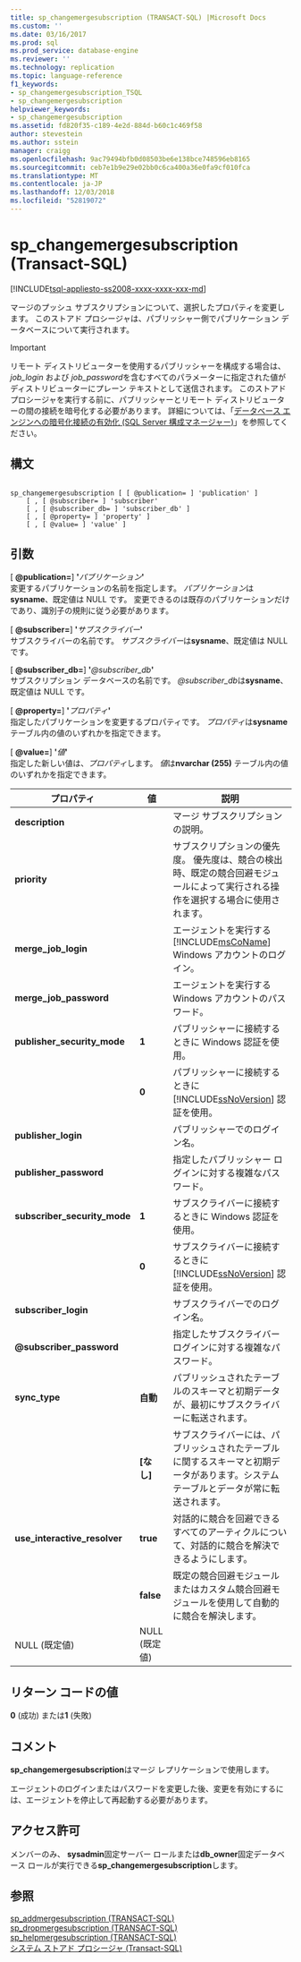 ```yaml
---
title: sp_changemergesubscription (TRANSACT-SQL) |Microsoft Docs
ms.custom: ''
ms.date: 03/16/2017
ms.prod: sql
ms.prod_service: database-engine
ms.reviewer: ''
ms.technology: replication
ms.topic: language-reference
f1_keywords:
- sp_changemergesubscription_TSQL
- sp_changemergesubscription
helpviewer_keywords:
- sp_changemergesubscription
ms.assetid: fd820f35-c189-4e2d-884d-b60c1c469f58
author: stevestein
ms.author: sstein
manager: craigg
ms.openlocfilehash: 9ac79494bfb0d08503be6e138bce748596eb8165
ms.sourcegitcommit: ceb7e1b9e29e02bb0c6ca400a36e0fa9cf010fca
ms.translationtype: MT
ms.contentlocale: ja-JP
ms.lasthandoff: 12/03/2018
ms.locfileid: "52819072"
---
```

# <a name="spchangemergesubscription-transact-sql"></a>sp_changemergesubscription (Transact-SQL)
[!INCLUDE[tsql-appliesto-ss2008-xxxx-xxxx-xxx-md](../../includes/tsql-appliesto-ss2008-xxxx-xxxx-xxx-md.md)]

  マージのプッシュ サブスクリプションについて、選択したプロパティを変更します。 このストアド プロシージャは、パブリッシャー側でパブリケーション データベースについて実行されます。  
  
> [!IMPORTANT]  
>  リモート ディストリビューターを使用するパブリッシャーを構成する場合は、 *job_login* および *job_password*を含むすべてのパラメーターに指定された値がディストリビューターにプレーン テキストとして送信されます。 このストアド プロシージャを実行する前に、パブリッシャーとリモート ディストリビューターの間の接続を暗号化する必要があります。 詳細については、「[データベース エンジンへの暗号化接続の有効化 &#40;SQL Server 構成マネージャー&#41;](../../database-engine/configure-windows/enable-encrypted-connections-to-the-database-engine.md)」を参照してください。  
  
## <a name="syntax"></a>構文  
  
```  
  
sp_changemergesubscription [ [ @publication= ] 'publication' ]  
    [ , [ @subscriber= ] 'subscriber'  
    [ , [ @subscriber_db= ] 'subscriber_db' ]  
    [ , [ @property= ] 'property' ]  
    [ , [ @value= ] 'value' ]  
```  
  
## <a name="arguments"></a>引数  
 [  **@publication=**] **'**_パブリケーション_**'**  
 変更するパブリケーションの名前を指定します。 *パブリケーション*は**sysname**、既定値は NULL です。 変更できるのは既存のパブリケーションだけであり、識別子の規則に従う必要があります。  
  
 [  **@subscriber=**] **'**_サブスクライバー_**'**  
 サブスクライバーの名前です。 *サブスクライバー*は**sysname**、既定値は NULL です。  
  
 [  **@subscriber_db=**] **'**_@subscriber_db_**'**  
 サブスクリプション データベースの名前です。 *@subscriber_db*は**sysname**、既定値は NULL です。  
  
 [  **@property=**] **'**_プロパティ_**'**  
 指定したパブリケーションを変更するプロパティです。 *プロパティ*は**sysname**テーブル内の値のいずれかを指定できます。  
  
 [  **@value=**] **'**_値_**'**  
 指定した新しい値は、*プロパティ*します。 *値*は**nvarchar (255)** テーブル内の値のいずれかを指定できます。  
  
|プロパティ|値|説明|  
|--------------|-----------|-----------------|  
|**description**||マージ サブスクリプションの説明。|  
|**priority**||サブスクリプションの優先度。 優先度は、競合の検出時、既定の競合回避モジュールによって実行される操作を選択する場合に使用されます。|  
|**merge_job_login**||エージェントを実行する [!INCLUDE[msCoName](../../includes/msconame-md.md)] Windows アカウントのログイン。|  
|**merge_job_password**||エージェントを実行する Windows アカウントのパスワード。|  
|**publisher_security_mode**|**1**|パブリッシャーに接続するときに Windows 認証を使用。|  
||**0**|パブリッシャーに接続するときに [!INCLUDE[ssNoVersion](../../includes/ssnoversion-md.md)] 認証を使用。|  
|**publisher_login**||パブリッシャーでのログイン名。|  
|**publisher_password**||指定したパブリッシャー ログインに対する複雑なパスワード。|  
|**subscriber_security_mode**|**1**|サブスクライバーに接続するときに Windows 認証を使用。|  
||**0**|サブスクライバーに接続するときに [!INCLUDE[ssNoVersion](../../includes/ssnoversion-md.md)] 認証を使用。|  
|**subscriber_login**||サブスクライバーでのログイン名。|  
|**@subscriber_password**||指定したサブスクライバー ログインに対する複雑なパスワード。|  
|**sync_type**|**自動**|パブリッシュされたテーブルのスキーマと初期データが、最初にサブスクライバーに転送されます。|  
||**[なし]**|サブスクライバーには、パブリッシュされたテーブルに関するスキーマと初期データがあります。システム テーブルとデータが常に転送されます。|  
|**use_interactive_resolver**|**true**|対話的に競合を回避できるすべてのアーティクルについて、対話的に競合を解決できるようにします。|  
||**false**|既定の競合回避モジュールまたはカスタム競合回避モジュールを使用して自動的に競合を解決します。|  
|NULL (既定値)|NULL (既定値)||  
  
## <a name="return-code-values"></a>リターン コードの値  
 **0** (成功) または**1** (失敗)  
  
## <a name="remarks"></a>コメント  
 **sp_changemergesubscription**はマージ レプリケーションで使用します。  
  
 エージェントのログインまたはパスワードを変更した後、変更を有効にするには、エージェントを停止して再起動する必要があります。  
  
## <a name="permissions"></a>アクセス許可  
 メンバーのみ、 **sysadmin**固定サーバー ロールまたは**db_owner**固定データベース ロールが実行できる**sp_changemergesubscription**します。  
  
## <a name="see-also"></a>参照  
 [sp_addmergesubscription &#40;TRANSACT-SQL&#41;](../../relational-databases/system-stored-procedures/sp-addmergesubscription-transact-sql.md)   
 [sp_dropmergesubscription &#40;TRANSACT-SQL&#41;](../../relational-databases/system-stored-procedures/sp-dropmergesubscription-transact-sql.md)   
 [sp_helpmergesubscription &#40;TRANSACT-SQL&#41;](../../relational-databases/system-stored-procedures/sp-helpmergesubscription-transact-sql.md)   
 [システム ストアド プロシージャ &#40;Transact-SQL&#41;](../../relational-databases/system-stored-procedures/system-stored-procedures-transact-sql.md)  
  
  
